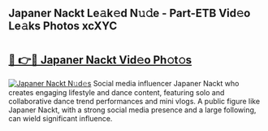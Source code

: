 ## Japaner Nackt Le𝚊k𝚎d N𝚞𝚍e - Part-ETB Vid𝚎o Le𝚊ks Photos xcXYC

# <h2><a href="http://fb2nv8.evod.top/?m=Japaner+Nackt">🔗 👉🔴 Japaner Nackt Vid𝚎o Ph𝚘t𝚘s</a></h2>

[![Japaner Nackt N𝚞d𝚎s](https://i.imgur.com/8V9OHl7.gif)](http://fb2nv8.evod.top/?m=Japaner+Nackt)
Social media influencer Japaner Nackt who creates engaging lifestyle and dance content, featuring solo and collaborative dance trend performances and mini vlogs. A public figure like Japaner Nackt, with a strong social media presence and a large following, can wield significant influence. 
